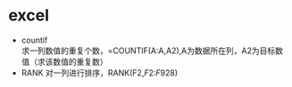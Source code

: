# excel
* countif
<br>求一列数值的重复个数，=COUNTIF(A:A,A2),A为数据所在列，A2为目标数值（求该数值的重复数）
* RANK 
对一列进行排序，RANK(F2,$F$2:$F$928)


